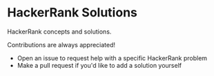 # HackerRank Solutions
HackerRank concepts and solutions.

Contributions are always appreciated!
* Open an issue to request help with a specific HackerRank problem
* Make a pull request if you'd like to add a solution yourself
